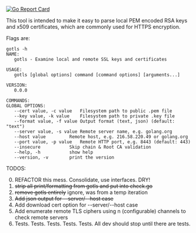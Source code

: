 [![Go Report Card](https://goreportcard.com/badge/github.com/jamonation/go-tls-check)](https://goreportcard.com/report/github.com/jamonation/go-tls-check)

This tool is intended to make it easy to parse local PEM encoded RSA keys and x509 certificates, which are commonly used for HTTPS encryption.

Flags are:

```
gotls -h                      
NAME:
   gotls - Examine local and remote SSL keys and certificates

USAGE:
   gotls [global options] command [command options] [arguments...]

VERSION:
   0.0.0

COMMANDS:
GLOBAL OPTIONS:
   --cert value, -c value	Filesystem path to public .pem file
   --key value, -k value	Filesystem path to private .key file
   --format value, -f value	Output format (text, json) (default: "text")
   --server value, -s value	Remote server name, e.g. golang.org
   --host value			Remote host, e.g. 216.58.220.49 or golang.org
   --port value, -p value	Remote HTTP port, e.g. 8443 (default: 443)
   --insecure			Skip chain & Root CA validation
   --help, -h			show help
   --version, -v		print the version
```

TODOS:

0. REFACTOR this mess. Consolidate, use interfaces. DRY!
1. ~~strip all print/formatting from gotls and put into check.go~~
2. ~~remove gotls entirely~~ ignore, was from a temp iteration
3. ~~Add json output for --server/--host case~~
4. Add download cert option for --server/--host case
5. Add enumerate remote TLS ciphers using n (configurable) channels to check remote servers
6. Tests. Tests. Tests. Tests. Tests. All dev should stop until there are tests.
